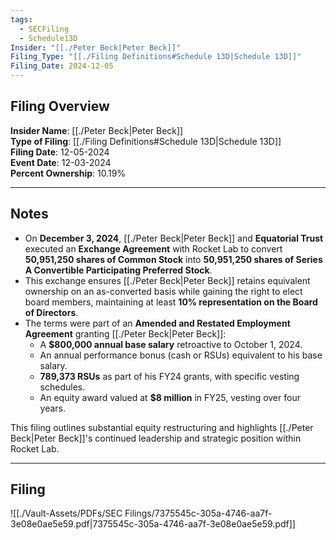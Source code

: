 ```yaml
---
tags:
  - SECFiling
  - Schedule13D
Insider: "[[./Peter Beck|Peter Beck]]"
Filing_Type: "[[./Filing Definitions#Schedule 13D|Schedule 13D]]"
Filing_Date: 2024-12-05
---
```


## Filing Overview

**Insider Name**: [[./Peter Beck|Peter Beck]]  
**Type of Filing**: [[./Filing Definitions#Schedule 13D|Schedule 13D]]  
**Filing Date**: 12-05-2024  
**Event Date**: 12-03-2024  
**Percent Ownership**: 10.19%  

---

## Notes

- On **December 3, 2024**, [[./Peter Beck|Peter Beck]] and **Equatorial Trust** executed an **Exchange Agreement** with Rocket Lab to convert **50,951,250 shares of Common Stock** into **50,951,250 shares of Series A Convertible Participating Preferred Stock**.
- This exchange ensures [[./Peter Beck|Peter Beck]] retains equivalent ownership on an as-converted basis while gaining the right to elect board members, maintaining at least **10% representation on the Board of Directors**.
- The terms were part of an **Amended and Restated Employment Agreement** granting [[./Peter Beck|Peter Beck]]:
  - A **$800,000 annual base salary** retroactive to October 1, 2024.
  - An annual performance bonus (cash or RSUs) equivalent to his base salary.
  - **789,373 RSUs** as part of his FY24 grants, with specific vesting schedules.
  - An equity award valued at **$8 million** in FY25, vesting over four years.

This filing outlines substantial equity restructuring and highlights [[./Peter Beck|Peter Beck]]'s continued leadership and strategic position within Rocket Lab.

---

## Filing

![[./Vault-Assets/PDFs/SEC Filings/7375545c-305a-4746-aa7f-3e08e0ae5e59.pdf|7375545c-305a-4746-aa7f-3e08e0ae5e59.pdf]]